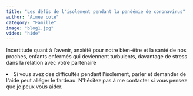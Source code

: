 ```yaml
---
title: "Les défis de l'isolement pendant la pandémie de coronavirus"
author: "Aimee cote"
category: "Famille"
image: "blog1.jpg"
video: "hide"
---
```

Incertitude quant à l'avenir, anxiété pour notre bien-être et la santé de nos proches, enfants enfermés qui deviennent turbulents, davantage de stress dans la relation avec votre partenaire<br> <li> Si vous avez des difficultés pendant l'isolement, parler et demander de l'aide peut alléger le fardeau. N'hésitez pas à me contacter si vous pensez que je peux vous aider.
